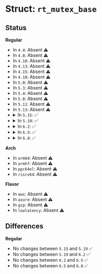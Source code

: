 # Struct: <code>rt_mutex_base</code>

## Status
<b>Regular</b>
<ul>
<li>
In <code>4.4</code>: Absent ⚠️
</li>
<li>
In <code>4.8</code>: Absent ⚠️
</li>
<li>
In <code>4.10</code>: Absent ⚠️
</li>
<li>
In <code>4.13</code>: Absent ⚠️
</li>
<li>
In <code>4.15</code>: Absent ⚠️
</li>
<li>
In <code>4.18</code>: Absent ⚠️
</li>
<li>
In <code>5.0</code>: Absent ⚠️
</li>
<li>
In <code>5.3</code>: Absent ⚠️
</li>
<li>
In <code>5.4</code>: Absent ⚠️
</li>
<li>
In <code>5.8</code>: Absent ⚠️
</li>
<li>
In <code>5.11</code>: Absent ⚠️
</li>
<li>
In <code>5.13</code>: Absent ⚠️
</li>
<li>
<details>
<summary>In <code>5.15</code>: ✅</summary>

```c
struct rt_mutex_base {
    raw_spinlock_t wait_lock;
    struct rb_root_cached waiters;
    struct task_struct *owner;
};
```
</details>
</li>
<li>
<details>
<summary>In <code>5.19</code>: ✅</summary>

```c
struct rt_mutex_base {
    raw_spinlock_t wait_lock;
    struct rb_root_cached waiters;
    struct task_struct *owner;
};
```
</details>
</li>
<li>
<details>
<summary>In <code>6.2</code>: ✅</summary>

```c
struct rt_mutex_base {
    raw_spinlock_t wait_lock;
    struct rb_root_cached waiters;
    struct task_struct *owner;
};
```
</details>
</li>
<li>
<details>
<summary>In <code>6.5</code>: ✅</summary>

```c
struct rt_mutex_base {
    raw_spinlock_t wait_lock;
    struct rb_root_cached waiters;
    struct task_struct *owner;
};
```
</details>
</li>
<li>
<details>
<summary>In <code>6.8</code>: ✅</summary>

```c
struct rt_mutex_base {
    raw_spinlock_t wait_lock;
    struct rb_root_cached waiters;
    struct task_struct *owner;
};
```
</details>
</li>
</ul>
<b>Arch</b>
<ul>
<li>
In <code>arm64</code>: Absent ⚠️
</li>
<li>
In <code>armhf</code>: Absent ⚠️
</li>
<li>
In <code>ppc64el</code>: Absent ⚠️
</li>
<li>
In <code>riscv64</code>: Absent ⚠️
</li>
</ul>
<b>Flavor</b>
<ul>
<li>
In <code>aws</code>: Absent ⚠️
</li>
<li>
In <code>azure</code>: Absent ⚠️
</li>
<li>
In <code>gcp</code>: Absent ⚠️
</li>
<li>
In <code>lowlatency</code>: Absent ⚠️
</li>
</ul>

## Differences
<b>Regular</b>
<ul>
<li>
No changes between <code>5.15</code> and <code>5.19</code> ✅
</li>
<li>
No changes between <code>5.19</code> and <code>6.2</code> ✅
</li>
<li>
No changes between <code>6.2</code> and <code>6.5</code> ✅
</li>
<li>
No changes between <code>6.5</code> and <code>6.8</code> ✅
</li>
</ul>
